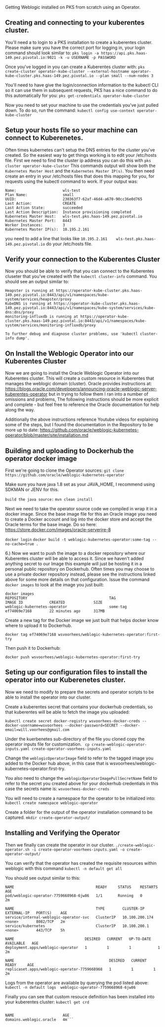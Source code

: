 Getting Weblogic installed on PKS from scratch using an Operator.


## Creating and connecting to your kuberentes cluster.

You'll need a to login to a PKS installation to create a kuberentes cluster. Please make sure you have the correct port for logging in, your login command should look similar to:
 `pks login -a https://api.pks.haas-149.pez.pivotal.io:9021 -k -u USERNAME -p PASSWORD`

Once you've logged in you can create a Kuberentes cluster with:
`pks create-cluster operator-kube-cluster --external-hostname operator-kube-cluster.pks.haas-149.pez.pivotal.io --plan small --num-nodes 3`

You'll need to have give the login/connection information to the kubectl CLI so it can use them in subsequent requests, PKS has a nice command to do this automatically for you: 
`pks get-credentials operator-kube-cluster`

Now you need to set your machine to use the credentials you've just pulled down. To do so, run the command: 
`kubectl config use-context operator-kube-cluster`

## Setup your hosts file so your machine can connect to Kuberenetes.
   Often times kubernetes can't setup the DNS entries for the cluster you've created. So the easiest way to get things working is to edit your /etc/hosts file. First we need to find the cluster ip address you can do this with 
   `pks cluster operator-kube-cluster` 
   This commands output will show both the `Kubernetes Master Host` and the `Kubernetes Master IP(s)`.  You then need create an entry in your /etc/hosts files that does this mapping for you, for requests using the kubectl command to work.  If your output was:
```
Name:                     wls-test
Plan Name:                small
UUID:                     230363f7-62af-46d4-a670-90cc36e0d765
Last Action:              CREATE
Last Action State:        succeeded
Last Action Description:  Instance provisioning completed
Kubernetes Master Host:   wls-test.pks.haas-149.pez.pivotal.io
Kubernetes Master Port:   8443
Worker Instances:         3
Kubernetes Master IP(s):  10.195.2.161
```
you need to add a line that looks like `10.195.2.161    wls-test.pks.haas-149.pez.pivotal.io` do your /etc/hosts file.


## Verify your connection to the Kuberentes Cluster
Now you should be able to verify that you can connect to the Kuberentes cluseter that you've created with the `kubectl cluster-info`  command. You should see an output similar to:

```Kubernetes master is running at https://operator-kube-cluster.pks.haas-149.pez.pivotal.io:8443
Heapster is running at https://operator-kube-cluster.pks.haas-149.pez.pivotal.io:8443/api/v1/namespaces/kube-system/services/heapster/proxy
KubeDNS is running at https://operator-kube-cluster.pks.haas-149.pez.pivotal.io:8443/api/v1/namespaces/kube-system/services/kube-dns:dns/proxy
monitoring-influxdb is running at https://operator-kube-cluster.pks.haas-149.pez.pivotal.io:8443/api/v1/namespaces/kube-system/services/monitoring-influxdb/proxy

To further debug and diagnose cluster problems, use 'kubectl cluster-info dump'.
```

## On Install the Weblogic Operator into our Kuberentes Cluster
Now we are going to install the Oracle Weblogic Operator into our Kuberentes cluster. This will create a custom resource in Kuberentes that manages the weblogic domain (cluster).
Oracle provides instructions at:
https://blogs.oracle.com/developers/announcing-oracle-weblogic-server-kuberentes-operator
but in trying to follow them I ran into a number of omissions and problems, The following instructions should be more explicit and complete - but feel free to reference the Oracle documentation for help along the way.

Additionally the above instructions reference Youtube videos for explaining some of the steps, but I found the documentation in the Repository to be more up to date:
https://github.com/oracle/weblogic-kubernetes-operator/blob/master/site/installation.md

## Building and uploading to Dockerhub the operator docker image
First we're going to clone the Operator sources:
`git clone https://github.com/oracle/weblogic-kubernetes-operator`

Make sure you have java 1.8 set as your JAVA_HOME, I recommend using SDKMAN or JENV for this.

`build the java source:`
`mvn clean install`

Next we need to take the operator source code we compiled in wrap it in a docker image. Since the base image file for this an Oracle image you need to create a Docker account and log into the docker store and accept the Oracle terms for the base image. Do so here: https://store.docker.com/images/oracle-serverjre-8

`docker login`
`docker build -t weblogic-kubernetes-operator:some-tag --no-cache=true .`

6.) Now we want to push the image to a docker repository where our Kuberentes cluster will be able to access it. Since we haven't added anything secret to our Image this example will just be hosting it in a personal public repository on Dockerhub. Often times you may choose to use a private docker repository instead, please see the instructions linked above for some more details on that configuration. Issue the command `docker images` to look at the image you just built:
```
docker images
REPOSITORY                                     TAG                  IMAGE ID            CREATED             SIZE
weblogic-kubernetes-operator                   some-tag             ef74069e7168        22 minutes ago      317MB
```
Create a new tag for the Docker image we just built that helps docker know where to upload it to Dockerhub.

`docker tag ef74069e7168 wsvoorhees/weblogic-kubernetes-operator:first-try`

Then push it to Dockerhub:

`docker push wsvoorhees/weblogic-kubernetes-operator:first-try`


## Seting up our configuration files to install the operator into our Kuberenetes cluster.
 Now we need to modify to prepare the secrets and operator scripts to be able to install the operator into our cluster.

Create a kuberentes secret that contains your dockerhub credentials, so that kuberentes will be able to fetch the image you uploaded:

`kubectl create secret docker-registry wsvoorhees-docker-creds --docker-username=wsvoorhees --docker-password=SECRET --docker-email=will.voorhees@gmail.com`


Under the kuerbenetes sub-directory of the file you cloned copy the operator inputs file for customization.
` cp create-weblogic-operator-inputs.yaml create-operator-voorhees-inputs.yaml`

 Change the `weblogicOperatorImage` field to refer to the tagged image you added to the Docker hub above, in this case that is wsvoorhees/weblogic-kubernetes-operator:first-try.

 You also need to change the `weblogicOperatorImagePullSecretName` field to refer to the secret you created above for your dockerhub credentials in this case the secrets name is: `wsvoorhees-docker-creds`

 You will need to create a namespace for the operator to be initialized into:
 `kubectl create namespace weblogic-operator`

 Create a folder for the output of the operator installation command to be captured.
`mkdir create-operator-output/`

## Installing and Verifying the Operator
Then we finally can create the operator in our cluster.
`./create-weblogic-operator.sh -i create-operator-voorhees-inputs.yaml -o create-operator-output/`

You can verify that the operator has created the requisite resources within weblogic with this command
`kubectl -n default get all`

You should see output similar to this:

```
NAME                                     READY     STATUS    RESTARTS   AGE
pod/weblogic-operator-7759668968-6jw86   1/1       Running   0          2m

NAME                                     TYPE        CLUSTER-IP       EXTERNAL-IP   PORT(S)    AGE
service/internal-weblogic-operator-svc   ClusterIP   10.100.200.174   <none>        8082/TCP   2m
service/kubernetes                       ClusterIP   10.100.200.1     <none>        443/TCP    5h

NAME                                DESIRED   CURRENT   UP-TO-DATE   AVAILABLE   AGE
deployment.apps/weblogic-operator   1         1         1            1           2m

NAME                                           DESIRED   CURRENT   READY     AGE
replicaset.apps/weblogic-operator-7759668968   1         1         1         2m
```

Logs from the operator are available by querying the pod listed above:
`kubectl -n default logs  weblogic-operator-7759668968-6jw86`

Finally you can see that custom resouce definition has been installed into your kuberentes cluster:
`kubectl get crd`

```Outputs:

NAME                      AGE
domains.weblogic.oracle   4m```
